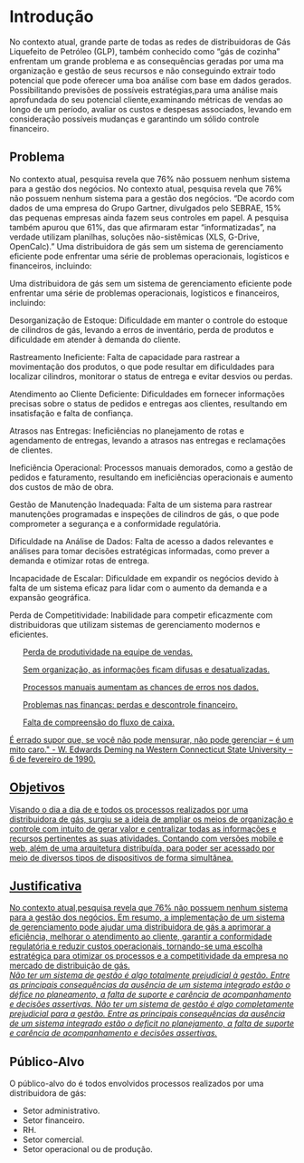 # Introdução

No contexto atual, grande parte de todas as redes de distribuidoras de Gás Liquefeito de Petróleo (GLP), também conhecido como “gás de cozinha” enfrentam um grande problema e as consequências geradas por uma ma organização e gestão de seus recursos e não conseguindo extrair todo potencial que pode oferecer uma boa análise com base em dados gerados. Possibilitando previsões de possíveis estratégias,para uma análise mais aprofundada do seu potencial cliente,examinando métricas de vendas ao longo de um período, avaliar os custos e despesas associados, levando em consideração possíveis mudanças e garantindo um sólido controle financeiro.

## Problema
No contexto atual, pesquisa revela que 76% não possuem nenhum sistema para a gestão dos negócios.
No contexto atual, pesquisa revela que 76% não possuem nenhum sistema para a gestão dos negócios. 
“De acordo com dados de uma empresa do Grupo Gartner, divulgados pelo SEBRAE, 15% das pequenas empresas ainda fazem seus controles em papel. A pesquisa também apurou que 61%, das que afirmaram estar “informatizadas”, na verdade utilizam planilhas, soluções não-sistêmicas (XLS, G-Drive, OpenCalc).” 
Uma distribuidora de gás sem um sistema de gerenciamento eficiente pode enfrentar uma série de problemas operacionais, logísticos e financeiros, incluindo:

Uma distribuidora de gás sem um sistema de gerenciamento eficiente pode enfrentar uma série de problemas operacionais, logísticos e financeiros, incluindo:

Desorganização de Estoque: Dificuldade em manter o controle do estoque de cilindros de gás, levando a erros de inventário, perda de produtos e dificuldade em atender à demanda do cliente.

Rastreamento Ineficiente: Falta de capacidade para rastrear a movimentação dos produtos, o que pode resultar em dificuldades para localizar cilindros, monitorar o status de entrega e evitar desvios ou perdas.

Atendimento ao Cliente Deficiente: Dificuldades em fornecer informações precisas sobre o status de pedidos e entregas aos clientes, resultando em insatisfação e falta de confiança.

Atrasos nas Entregas: Ineficiências no planejamento de rotas e agendamento de entregas, levando a atrasos nas entregas e reclamações de clientes.

Ineficiência Operacional: Processos manuais demorados, como a gestão de pedidos e faturamento, resultando em ineficiências operacionais e aumento dos custos de mão de obra.

Gestão de Manutenção Inadequada: Falta de um sistema para rastrear manutenções programadas e inspeções de cilindros de gás, o que pode comprometer a segurança e a conformidade regulatória.

Dificuldade na Análise de Dados: Falta de acesso a dados relevantes e análises para tomar decisões estratégicas informadas, como prever a demanda e otimizar rotas de entrega.

Incapacidade de Escalar: Dificuldade em expandir os negócios devido à falta de um sistema eficaz para lidar com o aumento da demanda e a expansão geográfica.

Perda de Competitividade: Inabilidade para competir eficazmente com distribuidoras que utilizam sistemas de gerenciamento modernos e eficientes.
<br>
<a href ="https://g2tecnologia.com.br/11-problemas-de-nao-ter-um-erp-na-sua-empresa/">
<ol> Perda de produtividade na equipe de vendas.</ol>
<ol>Sem organização, as informações ficam difusas e desatualizadas.</ol>
<ol>Processos manuais aumentam as chances de erros nos dados.</ol>
<ol>Problemas nas finanças: perdas e descontrole financeiro.</ol>
<ol>Falta de compreensão do fluxo de caixa.</ol>
É errado supor que, se você não pode mensurar, não pode gerenciar – é um mito caro." - W. Edwards Deming na Western Connecticut State University – 6 de fevereiro de 1990.

## Objetivos

Visando o dia a dia de e todos os processos realizados por uma distribuidora de gás, surgiu se a ideia de ampliar os meios de organização e controle com intuito de gerar valor e centralizar todas as informações e recursos pertinentes as suas atividades. Contando com versões mobile e web, além de uma arquitetura distribuída, para poder ser acessado por meio de diversos tipos de dispositivos de forma simultânea.

## Justificativa
No contexto atual,pesquisa revela que 76% não possuem nenhum sistema para a gestão dos negócios.
Em resumo, a implementação de um sistema de gerenciamento pode ajudar uma distribuidora de gás a aprimorar a eficiência, melhorar o atendimento ao cliente, garantir a conformidade regulatória e reduzir custos operacionais, tornando-se uma escolha estratégica para otimizar os processos e a competitividade da empresa no mercado de distribuição de gás.
<br>
<i>
Não ter um sistema de gestão é algo totalmente prejudicial à gestão. Entre as principais consequências da ausência de um sistema integrado estão o défice no planeamento, a falta de suporte e carência de acompanhamento e decisões assertivas. Não ter um sistema de gestão é algo completamente prejudicial para a gestão.
Entre as principais consequências da ausência de um sistema integrado estão o deficit no planejamento, a falta de suporte e carência de acompanhamento e decisões assertivas.</a>
</i>
 

## Público-Alvo
O público-alvo do é todos envolvidos processos realizados por uma distribuidora de gás:

* Setor administrativo.
* Setor financeiro.
* RH.
* Setor comercial.
* Setor operacional ou de produção.
